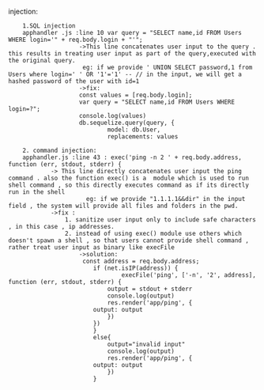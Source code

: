 injection:

        1.SQL injection
        apphandler .js :line 10	var query = "SELECT name,id FROM Users WHERE login='" + req.body.login + "'";
                        ->This line concatenates user input to the query . this results in treating user input as part of the query,executed with the original query.
                         eg: if we provide ' UNION SELECT password,1 from Users where login=' ' OR '1'='1' -- // in the input, we will get a hashed password of the user with id=1
                        ->fix:
                        const values = [req.body.login];
                        var query = "SELECT name,id FROM Users WHERE login=?";
                        console.log(values)
                        db.sequelize.query(query, {
                                model: db.User,
                                replacements: values

        2. command injection:
        apphandler.js :line 43 : exec('ping -n 2 ' + req.body.address, function (err, stdout, stderr) {
        		-> This line directly concatenates user input the ping command . also the function exec() is a 	module which is used to run shell command , so this directly executes command as if its directly run in the shell
                          eg: if we provide "1.1.1.1&&dir" in the input field , the system will provide all files and folders in the pwd.
        		->fix :
        			1. sanitize user input only to include safe characters , in this case , ip addresses.
        			2. instead of using exec() module use others which doesn't spawn a shell , so that users cannot provide shell command , rather treat user input as binary like execFile
                        ->solution:
                		 const address = req.body.address;
                    		if (net.isIP(address)) {
                	                execFile('ping', ['-n', '2', address], function (err, stdout, stderr) {
                		        output = stdout + stderr
                		        console.log(output)
                		        res.render('app/ping', {
                			output: output
                		        })
                	        })
                	        }
                	        else{
                		        output="invalid input"
                		        console.log(output)
                		        res.render('app/ping', {
                			output: output
                		        })
                	        }
        
